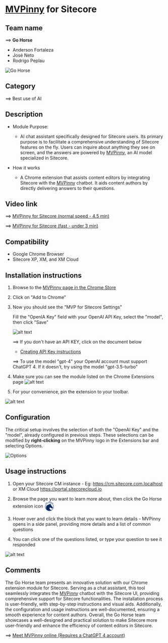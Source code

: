 # [MVPinny](https://chat.openai.com/g/g-8NSb6qjd6-mvpinny) for Sitecore

## Team name
⟹ **Go Horse**
  - Anderson Fortaleza
  - José Neto
  - Rodrigo Peplau

![Go Horse](docs/images/Gohorse-300x300.png)

## Category
⟹ Best use of AI

## Description
  - Module Purpose: 
    - AI chat assistant specifically designed for Sitecore users. Its primary purpose is to facilitate a comprehensive understanding of Sitecore features on the fly. Users can inquire about anything they see on screen, and the answers are powered by [MVPinny](https://chat.openai.com/g/g-8NSb6qjd6-mvpinny), an AI model specialized in Sitecore.

  - How it works
    - A Chrome extension that assists content editors by integrating Sitecore with the [MVPinny](https://chat.openai.com/g/g-8NSb6qjd6-mvpinny) chatbot. It aids content authors by directly delivering answers to their questions.

## Video link

⟹ [MVPinny for Sitecore (normal speed - 4.5 min)](https://youtu.be/qqNU4hXIuP0)

⟹ [MVPinny for Sitecore (fast - under 3 min)](https://youtu.be/pcn1ipzjqQs)


## Compatibility

- Google Chrome Browser 
- Sitecore XP, XM, and XM Cloud

## Installation instructions

1. Browse to the [MVPinny page in the Chrome Store](https://chromewebstore.google.com/detail/mvpinny-for-sitecore-by-g/jjkncpchdajdnoihacmjagedmbmgkbkp)

2. Click on "Add to Chrome"

3. Now you should see the "MVP for Sitecore Settings"

    Fill the "OpenIA Key" field with your OpenAI API Key, select the "model", then click "Save"

    ![alt text](docs/images/image-9.png)

    ⟹ If you don't have an API KEY, click on the document below 
    - [Creating API Key instructions](CreatingAPIkey.md)

    ⟹ To use the model "gpt-4" your OpenAI account must support ChatGPT 4. If it doesn't, try using the model "gpt-3.5-turbo"


4. Make sure you can see the module listed on the Chrome Extensions page
![alt text](docs/images/image-10.png)


5. For your convenience, pin the extension to your toolbar.

 ![alt text](docs/images/image-8.png)


## Configuration
The critical setup involves the selection of both the "OpenAI Key" and the "model", already configured in previous steps. These selections can be modified by **right-clicking** on the MVPinny logo in the Extensions bar and selecting Options.

![Options](docs/images/Options.png)


## Usage instructions

1. Open your Sitecore CM instance - Eg: https://cm.sitecore.com.localhost or XM Cloud https://portal.sitecorecloud.io 

2. Browse the page you want to learn more about, then click the Go Horse extension icon <img src="https://raw.githubusercontent.com/Sitecore-Hackathon/2024-Go-Horse/main/gohorse-chrome-extension/images/icon-128.png" width="32" style="vertical-align: middle;" />

3. Hover over and click the block that you want to learn details - MVPinny opens in a side panel, providing more details and a list of common questions
   
4. You can click one of the questions listed, or type your question to see it responded

![alt text](docs/images/FlipCard4-1.gif)


## Comments
The Go Horse team presents an innovative solution with our Chrome extension module for Sitecore. Serving as a chat assistant, this tool seamlessly integrates the [MVPinny](https://chat.openai.com/g/g-8NSb6qjd6-mvpinny) chatbot with the Sitecore UI, providing  comprehensive support for Sitecore functionalities. The installation process is user-friendly, with step-by-step instructions and visual aids. Additionally, the configuration and usage instructions are well-documented, ensuring a smooth experience for content authors. Overall, the Go Horse team showcases a well-designed and practical solution to make Sitecore more user-friendly and enhance the efficiency of content editors in Sitecore.


⟹ [Meet MVPinny online (Requires a ChatGPT 4 account)](https://chat.openai.com/g/g-8NSb6qjd6-mvpinny)


